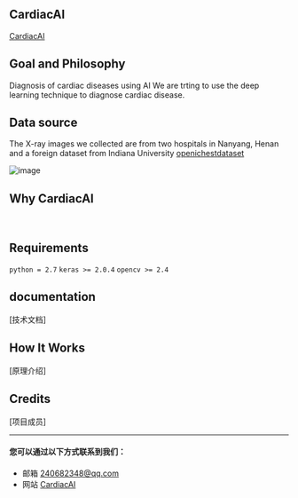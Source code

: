 
## CardiacAI
  [CardiacAI](http://cardiacai.cn)

## Goal and Philosophy

  Diagnosis of cardiac diseases using AI
  We are trting to use the deep learning technique to diagnose cardiac disease.

## Data source

  The X-ray images we collected are from two hospitals in Nanyang, Henan and a foreign dataset from Indiana University
  [openichestdataset](https://openi.nlm.nih.gov/gridquery.php?q=&coll=cxr)

![image](https://github.com/cardiacai/cardiacai/raw/master/images/%E5%9B%BE%E7%89%87%E9%A2%84%E5%A4%84%E7%90%86%E6%B5%81%E7%A8%8B.png)
  

## Why CardiacAI
  

## Requirements

   ```python = 2.7```
   ```keras >= 2.0.4```
   ```opencv >= 2.4```

## documentation
  [技术文档]
## How It Works

  [原理介绍]
## Credits

  [项目成员]

---

#### 您可以通过以下方式联系到我们：
- 邮箱 240682348@qq.com
- 网站 [CardiacAI](http://cardiacai.cn)

